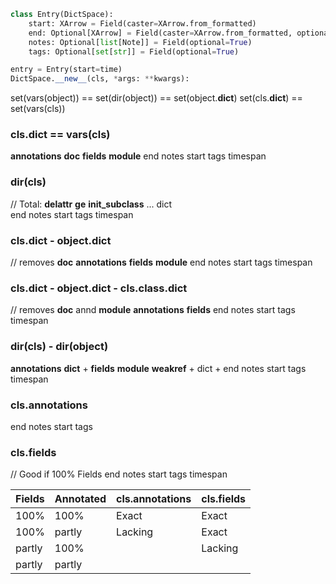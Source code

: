```python
class Entry(DictSpace):
	start: XArrow = Field(caster=XArrow.from_formatted)
	end: Optional[XArrow] = Field(caster=XArrow.from_formatted, optional=True)
	notes: Optional[list[Note]] = Field(optional=True)
	tags: Optional[set[str]] = Field(optional=True)

entry = Entry(start=time)
DictSpace.__new__(cls, *args: **kwargs):
```

set(vars(object)) == set(dir(object)) == set(object.__dict__)
set(cls.__dict__) == set(vars(cls))
### cls.__dict__ == vars(cls)
__annotations__
__doc__
__fields__
__module__
end
notes
start
tags
timespan

### dir(cls)
// Total:
__delattr__
__ge__
__init_subclass__
...
dict				
end
notes
start
tags
timespan
### cls.__dict__ - object.__dict__
// removes __doc__
__annotations__
__fields__
__module__
end
notes
start
tags
timespan

### cls.__dict__ - object.__dict__ - cls.__class__.__dict__
// removes __doc__ annd __module__
__annotations__
__fields__
end
notes
start
tags
timespan

### dir(cls) - dir(object)
__annotations__
__dict__			+
__fields__
__module__
__weakref__			+
dict				+
end
notes
start
tags
timespan

### cls.__annotations__
end
notes
start
tags

### cls.__fields__
// Good if 100% Fields
end
notes
start
tags
timespan

| Fields | Annotated | cls.__annotations__ | cls.__fields__ |
| ------ | --------- | ------------------- | -------------- |
| 100%   | 100%      | Exact               | Exact          |
| 100%   | partly    | Lacking             | Exact          |
| partly | 100%      |                     | Lacking        |
| partly | partly    |                     |                |

